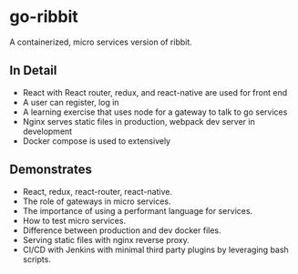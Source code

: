 # go-ribbit

A containerized, micro services version of ribbit. 

## In Detail
* React with React router, redux, and react-native are used for front end
* A user can register, log in 
* A learning exercise that uses node for a gateway to talk to go services
* Nginx serves static files in production, webpack dev server in development
* Docker compose is used to extensively

## Demonstrates
* React, redux, react-router, react-native.
* The role of gateways in micro services.
* The importance of using a performant language for services.
* How to test micro services.
* Difference between production and dev docker files.
* Serving static files with nginx reverse proxy.
* CI/CD with Jenkins with minimal third party plugins by leveraging bash scripts.
